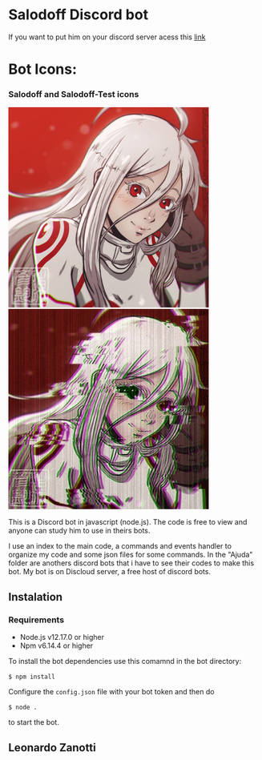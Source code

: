 # Salodoff Discord bot

If you want to put him on your discord server acess this [link](https://discord.com/oauth2/authorize?client_id=658551592613576705&scope=bot&permissions=2146958847)

# Bot Icons:
<div>
<h3>Salodoff and Salodoff-Test icons</h3>
<img src="auxiliares-do-bot/bot-icons/salodoff.jpg" alt="Salodoff" width="400" height="400">
<img src="auxiliares-do-bot/bot-icons/salodoff-test.png" alt="Salodoff Test" width="400" height="400">
</div>

This is a Discord bot in javascript (node.js). The code is free to view and anyone can study him to use in theirs bots.

I use an index to the main code, a commands and events handler to organize my code and some json files for some commands.
In the "Ajuda" folder are anothers discord bots that i have to see their codes to make this bot.
My bot is on Discloud server, a free host of discord bots.

## Instalation

### Requirements
* Node.js v12.17.0 or higher
* Npm v6.14.4 or higher

To install the bot dependencies use this comamnd in the bot directory:
```
$ npm install
```

Configure the ```config.json``` file with your bot token and then do
```
$ node .
```
to start the bot.

## Leonardo Zanotti